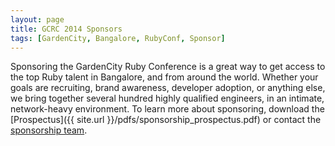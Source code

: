 ```yaml
---
layout: page
title: GCRC 2014 Sponsors
tags: [GardenCity, Bangalore, RubyConf, Sponsor]
---
```


Sponsoring the GardenCity Ruby Conference is a great way to get access to the top Ruby talent in Bangalore,
and from around the world. Whether your goals are recruiting, brand awareness, developer adoption, or anything else,
we bring together several hundred highly qualified engineers, in an intimate, network-heavy environment.
To learn more about sponsoring, download the [Prospectus]({{ site.url }}/pdfs/sponsorship_prospectus.pdf) or contact the [sponsorship team](mailto:sponsors@gardencityruby.org).
